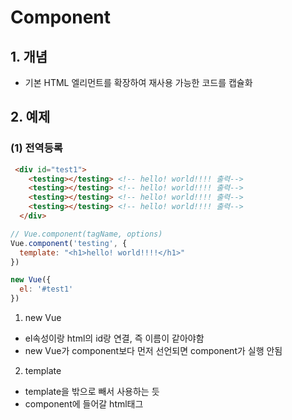 # Component
## 1. 개념
* 기본 HTML 엘리먼트를 확장하여 재사용 가능한 코드를 캡슐화

## 2. 예제
### (1) 전역등록
```html
 <div id="test1">
    <testing></testing> <!-- hello! world!!!! 출력-->
    <testing></testing> <!-- hello! world!!!! 출력-->
    <testing></testing> <!-- hello! world!!!! 출력-->
    <testing></testing> <!-- hello! world!!!! 출력-->
  </div>
```
```javascript
// Vue.component(tagName, options)
Vue.component('testing', {
  template: "<h1>hello! world!!!!</h1>"
})

new Vue({
  el: '#test1'
})
```
1. new Vue
* el속성이랑 html의 id랑 연결, 즉 이름이 같아야함 
* new Vue가 component보다 먼저 선언되면 component가 실행 안됨

2. template
* template을 밖으로 빼서 사용하는 듯
* component에 들어갈 html태그